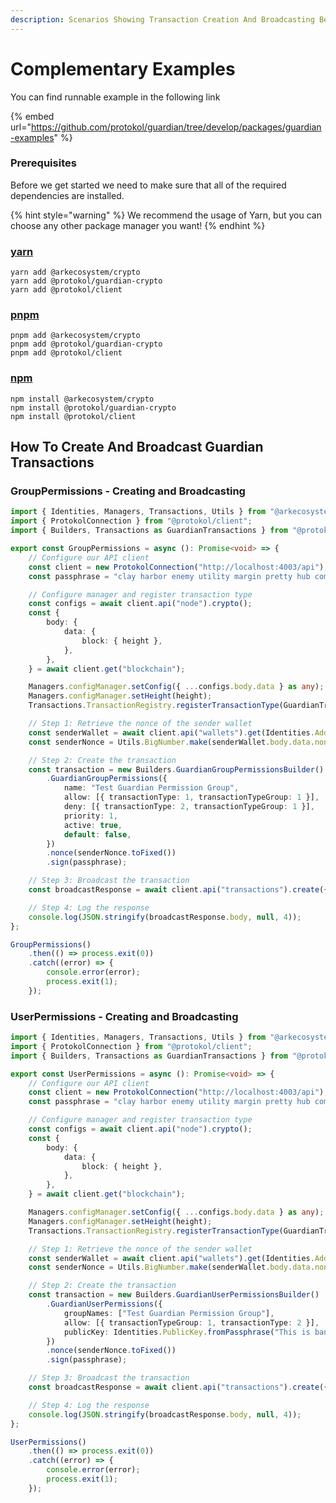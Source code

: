 ```yaml
---
description: Scenarios Showing Transaction Creation And Broadcasting Best Practices
---
```


# Complementary Examples

You can find runnable example in the following link

{% embed url="https://github.com/protokol/guardian/tree/develop/packages/guardian-examples" %}

### Prerequisites

Before we get started we need to make sure that all of the required dependencies are installed.

{% hint style="warning" %}
We recommend the usage of Yarn, but you can choose any other package manager you want!
{% endhint %}

### [yarn](https://classic.yarnpkg.com/lang/en/)

```text
yarn add @arkecosystem/crypto
yarn add @protokol/guardian-crypto
yarn add @protokol/client
```

### [pnpm](https://pnpm.js.org/)

```text
pnpm add @arkecosystem/crypto
pnpm add @protokol/guardian-crypto
pnpm add @protokol/client
```

### [npm](https://www.npmjs.com/)

```text
npm install @arkecosystem/crypto
npm install @protokol/guardian-crypto
npm install @protokol/client
```

## How To Create And Broadcast Guardian Transactions

### GroupPermissions - Creating and Broadcasting

```typescript
import { Identities, Managers, Transactions, Utils } from "@arkecosystem/crypto";
import { ProtokolConnection } from "@protokol/client";
import { Builders, Transactions as GuardianTransactions } from "@protokol/guardian-crypto";

export const GroupPermissions = async (): Promise<void> => {
	// Configure our API client
	const client = new ProtokolConnection("http://localhost:4003/api");
	const passphrase = "clay harbor enemy utility margin pretty hub comic piece aerobic umbrella acquire";

	// Configure manager and register transaction type
	const configs = await client.api("node").crypto();
	const {
		body: {
			data: {
				block: { height },
			},
		},
	} = await client.get("blockchain");

	Managers.configManager.setConfig({ ...configs.body.data } as any);
	Managers.configManager.setHeight(height);
	Transactions.TransactionRegistry.registerTransactionType(GuardianTransactions.GuardianGroupPermissionsTransaction);

	// Step 1: Retrieve the nonce of the sender wallet
	const senderWallet = await client.api("wallets").get(Identities.Address.fromPassphrase(passphrase));
	const senderNonce = Utils.BigNumber.make(senderWallet.body.data.nonce).plus(1);

	// Step 2: Create the transaction
	const transaction = new Builders.GuardianGroupPermissionsBuilder()
		.GuardianGroupPermissions({
			name: "Test Guardian Permission Group",
			allow: [{ transactionType: 1, transactionTypeGroup: 1 }],
			deny: [{ transactionType: 2, transactionTypeGroup: 1 }],
			priority: 1,
			active: true,
			default: false,
		})
		.nonce(senderNonce.toFixed())
		.sign(passphrase);

	// Step 3: Broadcast the transaction
	const broadcastResponse = await client.api("transactions").create({ transactions: [transaction.build().toJson()] });

	// Step 4: Log the response
	console.log(JSON.stringify(broadcastResponse.body, null, 4));
};

GroupPermissions()
	.then(() => process.exit(0))
	.catch((error) => {
		console.error(error);
		process.exit(1);
	});

```

### UserPermissions - Creating and Broadcasting

```typescript
import { Identities, Managers, Transactions, Utils } from "@arkecosystem/crypto";
import { ProtokolConnection } from "@protokol/client";
import { Builders, Transactions as GuardianTransactions } from "@protokol/guardian-crypto";

export const UserPermissions = async (): Promise<void> => {
	// Configure our API client
	const client = new ProtokolConnection("http://localhost:4003/api");
	const passphrase = "clay harbor enemy utility margin pretty hub comic piece aerobic umbrella acquire";

	// Configure manager and register transaction type
	const configs = await client.api("node").crypto();
	const {
		body: {
			data: {
				block: { height },
			},
		},
	} = await client.get("blockchain");

	Managers.configManager.setConfig({ ...configs.body.data } as any);
	Managers.configManager.setHeight(height);
	Transactions.TransactionRegistry.registerTransactionType(GuardianTransactions.GuardianUserPermissionsTransaction);

	// Step 1: Retrieve the nonce of the sender wallet
	const senderWallet = await client.api("wallets").get(Identities.Address.fromPassphrase(passphrase));
	const senderNonce = Utils.BigNumber.make(senderWallet.body.data.nonce).plus(1);

	// Step 2: Create the transaction
	const transaction = new Builders.GuardianUserPermissionsBuilder()
		.GuardianUserPermissions({
			groupNames: ["Test Guardian Permission Group"],
			allow: [{ transactionTypeGroup: 1, transactionType: 2 }],
			publicKey: Identities.PublicKey.fromPassphrase("This is banned public key passphrase"),
		})
		.nonce(senderNonce.toFixed())
		.sign(passphrase);

	// Step 3: Broadcast the transaction
	const broadcastResponse = await client.api("transactions").create({ transactions: [transaction.build().toJson()] });

	// Step 4: Log the response
	console.log(JSON.stringify(broadcastResponse.body, null, 4));
};

UserPermissions()
	.then(() => process.exit(0))
	.catch((error) => {
		console.error(error);
		process.exit(1);
	});

```

